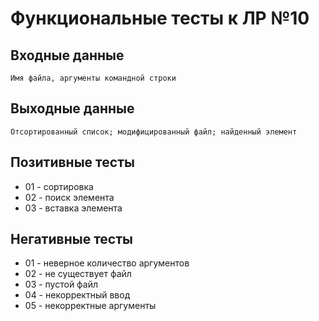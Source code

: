 # Функциональные тесты к ЛР №10

## Входные данные
    Имя файла, аргументы командной строки

## Выходные данные
    Отсортированный список; модифицированный файл; найденный элемент

## Позитивные тесты
 - 01 - сортировка
 - 02 - поиск элемента
 - 03 - вставка элемента

## Негативные тесты
 - 01 - неверное количество аргументов
 - 02 - не существует файл
 - 03 - пустой файл
 - 04 - некорректный ввод
 - 05 - некорректные аргументы
